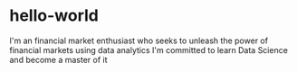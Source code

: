 # hello-world
I'm an financial market enthusiast who seeks to unleash the power of financial markets using data analytics
I'm committed to learn Data Science and become a master of it
